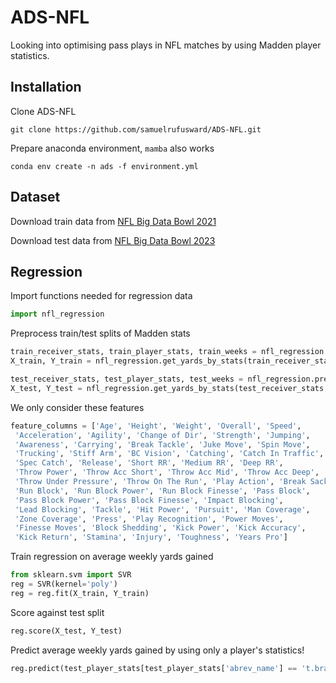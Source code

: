 # ADS-NFL

Looking into optimising pass plays in NFL matches by using Madden player statistics.

## Installation

Clone ADS-NFL

```
git clone https://github.com/samuelrufusward/ADS-NFL.git
```

Prepare anaconda environment, `mamba` also works

```
conda env create -n ads -f environment.yml
```

## Dataset

Download train data from [NFL Big Data Bowl 2021](https://www.kaggle.com/c/nfl-big-data-bowl-2021)

Download test data from [NFL Big Data Bowl 2023](https://www.kaggle.com/c/nfl-big-data-bowl-2023)

## Regression

Import functions needed for regression data

```python
import nfl_regression
```

Preprocess train/test splits of Madden stats

```python
train_receiver_stats, train_player_stats, train_weeks = nfl_regression.preprocess_year_data('2021')
X_train, Y_train = nfl_regression.get_yards_by_stats(train_receiver_stats, train_player_stats, train_weeks, '2021')

test_receiver_stats, test_player_stats, test_weeks = nfl_regression.preprocess_year_data('2023')
X_test, Y_test = nfl_regression.get_yards_by_stats(test_receiver_stats, test_player_stats, test_weeks, '2023')
```

We only consider these features

```python
feature_columns = ['Age', 'Height', 'Weight', 'Overall', 'Speed',
 'Acceleration', 'Agility', 'Change of Dir', 'Strength', 'Jumping',
 'Awareness', 'Carrying', 'Break Tackle', 'Juke Move', 'Spin Move',
 'Trucking', 'Stiff Arm', 'BC Vision', 'Catching', 'Catch In Traffic',
 'Spec Catch', 'Release', 'Short RR', 'Medium RR', 'Deep RR',
 'Throw Power', 'Throw Acc Short', 'Throw Acc Mid', 'Throw Acc Deep',
 'Throw Under Pressure', 'Throw On The Run', 'Play Action', 'Break Sack',
 'Run Block', 'Run Block Power', 'Run Block Finesse', 'Pass Block',
 'Pass Block Power', 'Pass Block Finesse', 'Impact Blocking',
 'Lead Blocking', 'Tackle', 'Hit Power', 'Pursuit', 'Man Coverage',
 'Zone Coverage', 'Press', 'Play Recognition', 'Power Moves',
 'Finesse Moves', 'Block Shedding', 'Kick Power', 'Kick Accuracy',
 'Kick Return', 'Stamina', 'Injury', 'Toughness', 'Years Pro']
```

Train regression on average weekly yards gained 

```python
from sklearn.svm import SVR
reg = SVR(kernel='poly')
reg = reg.fit(X_train, Y_train)
```

Score against test split

```python
reg.score(X_test, Y_test)
```

Predict average weekly yards gained by using only a player's statistics!

```python
reg.predict(test_player_stats[test_player_stats['abrev_name'] == 't.brady'][feature_columns])
```
